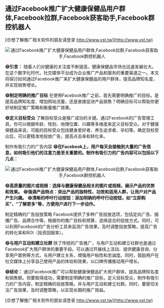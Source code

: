 ## **通过Facebook推广扩大健康保健品用户群体,Facebook拉群,Facebook获客助手,Facebook群控机器人**

[😍想了解推广相关软件的朋友请登录 http://www.vst.tw](http://www.vst.tw)

 <center><img src="https://vst.tw/MP4/tuiguang/png/8.png" alt="通过Facebook推广扩大健康保健品用户群体,Facebook拉群,Facebook获客助手,Facebook群控机器人"></center>

**😄引言：**
随着人们对健康的关注度不断提高，健康保健品市场也迅速发展壮大。在这个数字化时代，社交媒体平台成为企业推广产品和服务的重要渠道之一。本文将探讨如何通过Facebook推广来扩大健康保健品的用户群体，提高品牌知名度，并实现销售增长。

**😄制定明确的推广目标**
在使用Facebook推广之前，首先需要明确推广的目标。是提高品牌知名度、增加网站流量，还是直接促进产品销售？明确目标可以帮助你更好地制定推广策略和衡量推广效果。

**😄定义目标受众**
了解目标受众是推广成功的关键。通过Facebook的广告管理工具，你可以根据年龄、性别、地理位置、兴趣等多维度来定义目标受众。对于健康保健品来说，可能的目标受众包括健身爱好者、养生追求者、孕妇等。确定目标受众后，可以更精准地投放广告，提高点击率和转化率。

制作有吸引力的广告内容
**😄在Facebook上，用户每天会接触到大量的广告信息，如何吸引他们的注意力是至关重要的。制作有吸引力的广告内容可以包括以下几点：**

 <center><img src="https://vst.tw/MP4/tuiguang/png/3.png" alt="通过Facebook推广扩大健康保健品用户群体,Facebook拉群,Facebook获客助手,Facebook群控机器人"></center>

**😄高质量的图片或视频：选择与健康保健品相关的图片或视频，展示产品的优势和效果。**
**😄强调产品特点：突出产品的独特性、功效和适用人群，让用户对产品产生兴趣。**
**😄清晰的呼吁行动按钮：添加明确的呼吁行动按钮，如“立即购买”、“了解更多”等，方便用户进行下一步动作。**

制定精确的广告投放策略
Facebook提供了多种广告投放选项，包括定向广告、插播广告、品牌合作等。根据你的推广目标和预算，选择适合的投放方式。同时，可以利用Facebook的广告分析工具来监测广告效果，及时调整投放策略，提高广告的转化率和ROI（投资回报率）。

**😄与用户互动和建立社群**
除了传统的广告推广，与用户互动和建立社群也是通过Facebook扩大用户群体的重要手段。可以通过开展线上活动、提供健康咨询、分享用户案例等方式，与用户建立关系，增强用户粘性和忠诚度。同时，鼓励用户在社交媒体上分享自己使用产品的体验和效果，以口碑传播推动用户增长。

**😄结论：**
通过Facebook推广可以帮助健康保健品扩大用户群体，提高品牌知名度和销售额。但要取得成功，需要制定明确的推广目标，定义目标受众，制作有吸引力的广告内容，制定精确的投放策略，并与用户互动和建立社群。同时，要密切关注广告效果，及时调整策略，以实现长期的推广效益。

[😍想了解推广相关软件的朋友请登录 http://www.vst.tw](http://www.vst.tw)



